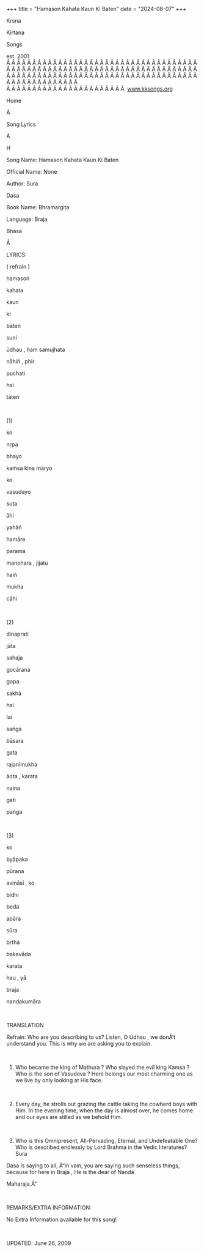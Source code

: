 +++ 
title = "Hamason Kahata Kaun Ki Baten"
date = "2024-08-07"
+++

Krsna
 
Kirtana
 
Songs

est. 2001
Â Â Â Â Â Â Â Â Â Â Â Â Â Â Â Â Â Â Â Â Â Â Â Â Â Â Â Â Â Â Â Â Â Â Â Â Â Â Â Â Â Â Â Â Â Â Â Â Â Â Â Â Â Â Â Â Â Â Â Â Â Â Â Â Â Â Â Â Â Â Â Â Â Â Â Â Â Â Â Â Â Â Â Â Â Â Â Â Â Â Â Â Â Â Â Â Â Â Â Â Â Â Â Â Â Â Â Â Â Â Â Â Â Â Â Â Â Â Â Â Â Â Â Â Â  
Â Â Â Â Â Â Â Â Â Â Â Â Â Â Â Â Â Â Â Â Â Â Â  
www.kksongs.org








Home
 
Ã 
 
Song Lyrics
 
Ã 
 
H


Song
Name: 
Hamason Kahata Kaun Ki Baten


Official Name: None


Author: 
Sura
 
Dasa


Book Name: 
Bhramargita


Language: 
Braja
 
Bhasa


Â 


LYRICS:


(
refrain
)


hamasoń
 
kahata
 
kaun
 
ki


bāteń


suni
 
ūdhau
, ham 
samujhata
 
nāhiń
, 
phir
 
puchati
 
hai
 
tāteń


 


(1)


ko
 
nṛpa
 
bhayo
 
kaḿsa
 kina 
māryo
 
ko
 
vasudayo
 
suta


āhi


yahāń
 
hamāre
 
parama
 
manohara
, 
jijatu
 
haiń
 
mukha
 
cāhi


 


(2)


dinaprati
 
jāta
 
sahaja
 
gocārana
 
gopa
 
sakhā
 
hai
 
lai
 
sańga


bāsara
 
gata
 
rajanīmukha
 
āota
, 
karata
 
naina
 
gati
 
pańga


 


(3)


ko
 
byāpaka
 
pūrana
 
avināsī
, 
ko
 
bidhi
 
beda
 
apāra


sūra
 
bṛthā
 
bakavāda
 
karata
 
hau
, 
yā


braja
 
nandakumāra


 


TRANSLATION


Refrain: Who are you describing to us? Listen, O 
Udhau
, we donÂ’t understand you. This is why we are asking
you to explain. 


 


1) Who became the king of 
Mathura
?
Who 
slayed
 the evil king 
Kamsa
?
Who is the son of 
Vasudeva
? Here belongs our most
charming one as we live by only looking at His face.


 


2) Every day, he strolls out grazing the cattle
taking the cowherd boys with Him. In the evening time, when the day is almost
over, he comes home and our eyes are stilled as we behold Him.


 


3) Who is this Omnipresent, All-Pervading, Eternal,
and Undefeatable One? Who is described endlessly by Lord Brahma in the Vedic
literatures? 
Sura
 
Dasa
 is
saying to all, Â“In vain, you are saying such senseless things, because for here
in 
Braja
, He is the dear of 
Nanda

Maharaja.Â”


 


REMARKS/EXTRA INFORMATION:


No Extra Information available for this song!


 


UPDATED:
 June 26,
2009